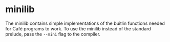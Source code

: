 # minilib
The minilib contains simple implementations of the buitlin functions needed
for Café programs to work. To use the minilib instead of the standard
prelude, pass the `--mini` flag to the compiler.
